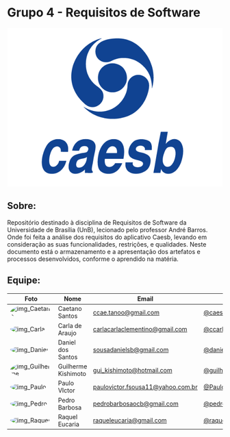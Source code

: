 # Grupo 4 - Requisitos de Software

<div align="center"><img src= "assets\imagens\logo-azul.png"/></div>

## Sobre:


Repositório destinado à disciplina de Requisitos de Software da Universidade de Brasília (UnB), lecionado pelo professor André Barros. Onde foi feita a análise dos requisitos do aplicativo Caesb, levando em consideração as suas funcionalidades, restrições, e qualidades. Neste documento está o armazenamento e a apresentação dos artefatos e processos desenvolvidos, conforme o aprendido na matéria.


## Equipe:

| Foto                                                                                                                                                  | Nome             | Email                          | github                                                 |
| ----------------------------------------------------------------------------------------------------------------------------------------------------- | ---------------- | ------------------------------ | ------------------------------------------------------ |
| <img alt = "img_Caetano" style="border-radius:50%" src="http://avatars.githubusercontent.com/u/22137470?v=4" width = "100"/>  | Caetano Santos | ccae.tanoo@gmail.com         | [@caeslucio](https://github.com/caeslucio)           
| <img alt = "img_Carla" style="border-radius:50%" src="https://avatars.githubusercontent.com/u/86669458?v=4" width = "100"/>                                               | Carla de Araujo  | carlacarlaclementino@gmail.com          | [@ccarlaa](https://github.com/ccarlaa)                     |
| <img alt = "img_Daniel" style="border-radius:50%" src="https://avatars.githubusercontent.com/u/95941136?v=4" width = "100"/> | Daniel dos Santos | sousadanielsb@gmail.com           | [@daniel-de-sousa](https://github.com/daniel-de-sousa) |
| <img alt = "img_Guilherme" style="border-radius:50%" src="https://avatars.githubusercontent.com/u/104849205?v=4" width = "100"/>  | Guilherme Kishimoto | gui_kishimoto@hotmail.com   | [@guilhermekishimoto](https://github.com/guilhermekishimoto) |
| <img alt = "img_Paulo" style="border-radius:50%" src="https://avatars.githubusercontent.com/u/98675541?v=4" width = "100"/>     | Paulo VIctor     | paulovictor.fsousa11@yahoo.com.br | [@PauloVictorFS](https://github.com/PauloVictorFS)     |
| <img alt = "img_Pedro" style="border-radius:50%" src="https://avatars.githubusercontent.com/u/78980796?v=4" width = "100"/>    | Pedro Barbosa   |   pedrobarbosaocb@gmail.com      | [@pedrobarbosaocb](https://github.com/pedrobarbosaocb)                 |
| <img alt = "img_Raquel" style="border-radius:50%" src="https://avatars.githubusercontent.com/u/81540491?v=4" width = "100"/>    | Raquel Eucaria      | raqueleucaria@gmail.com         | [@raqueleucaria](https://github.com/raqueleucaria)        


